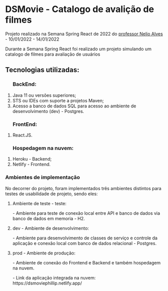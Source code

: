 
<h1> DSMovie - Catalogo de avalição de filmes</h1>

<p>Projeto realizado na Semana Spring React de 2022 do <a href="https://github.com/devsuperior"> professor Nelio Alves </a> - 10/01/2022 - 14/01/2022</p>

<p>Durante a Semana Spring React foi realizado um projeto simulando um catalogo de filmes para avaliação de usuários</p>



<body>
  <h2> <b>Tecnologias utilizadas:</b> </h2>
    <ol>
      <h3>BackEnd:</h3>
          <li> Java 11 ou versões superiores;</li>
          <li> STS ou IDEs com suporte a projetos Maven;</li>
          <li> Acesso a banco de dados SQL para acesso ao ambiente de desenvolvimento (dev) - Postgres.</li>
  </ol>
  <ol>
      <h3>FrontEnd:</h3>
          <li> React.JS.</h3>
  </ol>

  <ol>
    <h3>Hospedagem na nuvem:</h3>
      <li>Heroku - Backend;</li>
      <li>Netlify - Frontend.</li>
  </ol>
  </body>
  
  
  <h3> Ambientes de implementação</h3>
    <p> No decorrer do projeto, foram implementados três ambientes distintos para testes de usabilidade de projeto, sendo eles:</p>
      <ol>
        <li>Ambiente de teste - teste:
          <p>- Ambiente para teste de conexão local entre API e banco de dados via banco de dados em memoria - H2.</p>
        </li>
        <li>dev - Ambiente de desenvolvimento:
          <p>- Ambiente para desenvolvimento de classes de serviço e controle da aplicação e conexão local com banco de dados relacional - Postgres.</p>    
        </li>
        <li>prod - Ambiente de produção:
          <p>- Ambiente de conexão do Frontend e Backend e também hospedagem na nuvem.
          <p>- Link da aplicação integrada na nuvem: https://dsmoviephillip.netlify.app/ </p>
        </li>
      </ol>
</body>

